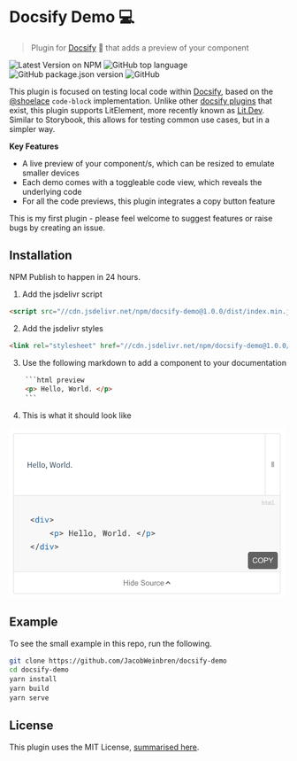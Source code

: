 # Docsify Demo 💻
> Plugin for [Docsify](https://docsify.js.org/#/) 📘 that adds a preview of your component

![Latest Version on NPM](https://img.shields.io/badge/npm-docsify--demo-blue)
![GitHub top language](https://img.shields.io/github/languages/top/JacobWeinbren/docsify-demo)
![GitHub package.json version](https://img.shields.io/github/package-json/v/JacobWeinbren/docsify-demo)
![GitHub](https://img.shields.io/github/license/JacobWeinbren/docsify-demo?color=blue)

This plugin is focused on testing local code within [Docsify](https://docsify.js.org/#/), based on the [@shoelace](https://github.com/shoelace-style/shoelace) `code-block` implementation. Unlike other [docsify plugins](https://docsify.js.org/#/plugins) that exist, this plugin supports LitElement, more recently known as [Lit.Dev](https://lit.dev/). Similar to Storybook, this allows for testing common use cases, but in a simpler way.

**Key Features**
- A live preview of your component/s, which can be resized to emulate smaller devices
- Each demo comes with a toggleable code view, which reveals the underlying code
- For all the code previews, this plugin integrates a copy button feature

This is my first plugin - please feel welcome to suggest features or raise bugs by creating an issue.

## Installation

NPM Publish to happen in 24 hours.

1. Add the jsdelivr script
```html
<script src="//cdn.jsdelivr.net/npm/docsify-demo@1.0.0/dist/index.min.js"></script>
```

2. Add the jsdelivr styles
```html
<link rel="stylesheet" href="//cdn.jsdelivr.net/npm/docsify-demo@1.0.0/dist/index.min.css">
```

3. Use the following markdown to add a component to your documentation
```html
    ```html preview
    <p> Hello, World. </p>
    ```
```

4. This is what it should look like

<img src="screenshot.png" width="500px" alt="Demo Screenshot, showing a toggle bar, reveal button and preview box" />

## Example

To see the small example in this repo, run the following.

```bash
git clone https://github.com/JacobWeinbren/docsify-demo
cd docsify-demo
yarn install
yarn build
yarn serve
```

## License

This plugin uses the MIT License, [summarised here](https://tldrlegal.com/license/mit-license).
